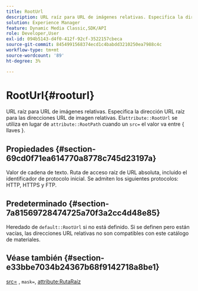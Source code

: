 ```yaml
---
title: RootUrl
description: URL raíz para URL de imágenes relativas. Especifica la dirección URL raíz para las direcciones URL de imagen relativas.
solution: Experience Manager
feature: Dynamic Media Classic,SDK/API
role: Developer,User
exl-id: 094b5143-d4f0-412f-92cf-3522157cbeca
source-git-commit: 8454991568374ecd1c4babdd3210250ea7988c4c
workflow-type: tm+mt
source-wordcount: '89'
ht-degree: 3%

---
```


# RootUrl{#rooturl}

URL raíz para URL de imágenes relativas. Especifica la dirección URL raíz para las direcciones URL de imagen relativas. El`attribute::RootUrl` se utiliza en lugar de `attribute::RootPath` cuando un `src=` el valor va entre { llaves }.

## Propiedades {#section-69cd0f71ea614770a8778c745d23197a}

Valor de cadena de texto. Ruta de acceso raíz de URL absoluta, incluido el identificador de protocolo inicial. Se admiten los siguientes protocolos: HTTP, HTTPS y FTP.

## Predeterminado {#section-7a81569728474725a70f3a2cc4d48e85}

Heredado de `default::RootUrl` si no está definido. Si se definen pero están vacías, las direcciones URL relativas no son compatibles con este catálogo de materiales.

## Véase también {#section-e33bbe7034b24367b68f9142718a8be1}

[src=](../../../../../ir-api/http-protocol/image-rendering-api-ref/c-ir-http-protocol-ref/c-ir-http-protocol-command-reference/r-ir-src.md#reference-62c98abad22149d68d405ed6aaff8272) , `mask=`, [attribute:RutaRaíz](../../../../../ir-api/material-cat/image-rendering-api-ref/c-ir-material-catalog/c-ir-attributes-reference/r-ir-rootpath.md#reference-a4d7c96b62e14fcbad1740c702f160f3)
